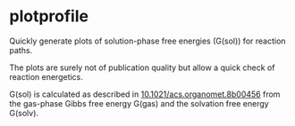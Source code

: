 # plotprofile
Quickly generate plots of solution-phase free energies (G(sol)) for reaction paths.

The plots are surely not of publication quality but allow a quick check of reaction energetics.

G(sol) is calculated as described in [10.1021/acs.organomet.8b00456](https://pubs.acs.org/doi/10.1021/acs.organomet.8b00456) from the gas-phase Gibbs free energy G(gas) and the solvation free energy G(solv).
